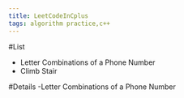 ```yaml
---
title: LeetCodeInCplus
tags: algorithm practice,c++
---
```


#List
- Letter Combinations of a Phone Number
- Climb Stair




#Details
-Letter Combinations of a Phone Number


